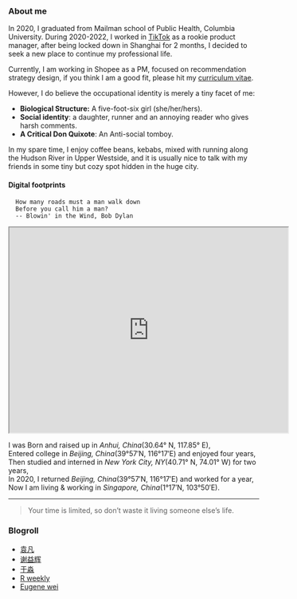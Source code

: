 
### About me

In 2020, I graduated from Mailman school of Public Health, Columbia University. During 2020-2022, I worked in [TikTok](https://www.tiktok.com/) as a rookie product manager, after being locked down in Shanghai for 2 months, I decided to seek a new place to continue my professional life.

Currently, I am working in Shopee as a PM, focused on recommendation strategy design, if you think I am a good fit, please hit my [curriculum vitae](./Shan_CV_2023.pdf).

However, I do believe the occupational identity is merely a tiny facet of me:
* **Biological Structure:** A five-foot-six girl (she/her/hers).
* **Social identity**: a daughter, runner and an annoying reader who gives harsh comments.
* **A Critical Don Quixote**: An Anti-social tomboy.

In my spare time, I enjoy coffee beans, kebabs, mixed with running along the Hudson River in Upper Westside, and it is usually nice to talk with my friends in some tiny but cozy spot hidden in the huge city.

#### Digital footprints

````SAS
  How many roads must a man walk down
  Before you call him a man?
  -- Blowin' in the Wind, Bob Dylan
````

<iframe src="https://www.google.com/maps/d/u/0/embed?mid=1mipXeTROxyXGCO7-LrqIvDfRgNgKZrXU" width="560" height="412"></iframe>

I was Born and raised up in *Anhui, China*(30.64° N, 117.85° E),
<br>
Entered college in *Beijing, China*(39°57′N, 116°17′E) and enjoyed four years,
<br>
Then studied and interned in *New York City, NY*(40.71° N, 74.01° W) for two years,
<br>
In 2020, I returned *Beijing, China*(39°57′N, 116°17′E) and worked for a year,
<br>
Now I am living & working in *Singapore, China*(1°17′N, 103°50′E).
<hr>

> Your time is limited, so don’t waste it living someone else’s life.

### Blogroll
* [袁凡](https://yuanfan.rbind.io/)
* [谢益辉](https://yihui.org/)
* [于淼](https://yufree.cn/cn/)
* [R weekly](https://rweekly.org/)
* [Eugene wei](https://www.eugenewei.com/)
